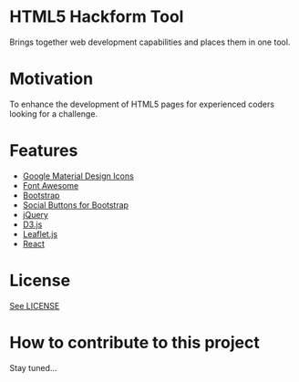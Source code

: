 # HTML5 Hackform Tool

Brings together web development capabilities and places them in one tool. 

# Motivation

To enhance the development of HTML5 pages for experienced coders looking for a challenge. 

# Features

* [Google Material Design Icons](http://google.github.io/material-design-icons/)
* [Font Awesome](http://fontawesome.io/)
* [Bootstrap](http://getbootstrap.com/)
* [Social Buttons for Bootstrap](https://lipis.github.io/bootstrap-social/)
* [jQuery](http://jquery.com/)
* [D3.js](https://d3js.org/#introduction)
* [Leaflet.js](http://leafletjs.com/)
* [React](https://facebook.github.io/react/)

# License

[See LICENSE](https://github.com/CookiesNCream/h5bt/blob/master/LICENSE.md)

# How to contribute to this project

Stay tuned...
